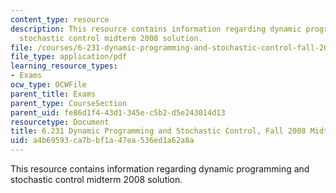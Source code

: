 ```yaml
---
content_type: resource
description: This resource contains information regarding dynamic programming and
  stochastic control midterm 2008 solution.
file: /courses/6-231-dynamic-programming-and-stochastic-control-fall-2015/a4b69593ca7bbf1a47ea536ed1a62a8a_MIT6_231F15_mid_2008_sol.pdf
file_type: application/pdf
learning_resource_types:
- Exams
ocw_type: OCWFile
parent_title: Exams
parent_type: CourseSection
parent_uid: fe86d1f4-43d1-345e-c5b2-d5e243014d13
resourcetype: Document
title: 6.231 Dynamic Programming and Stochastic Control, Fall 2008 Midterm and Solutions
uid: a4b69593-ca7b-bf1a-47ea-536ed1a62a8a
---
```

This resource contains information regarding dynamic programming and stochastic control midterm 2008 solution.

